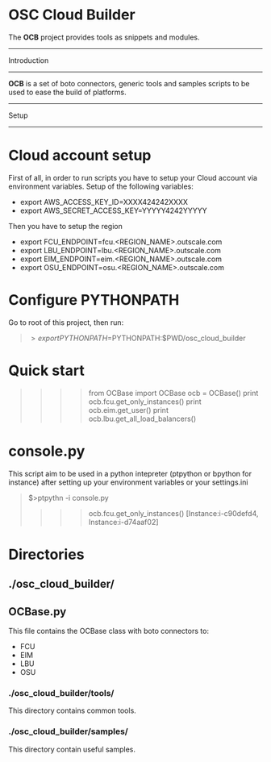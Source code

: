 # OSC Cloud Builder

The **OCB** project provides tools as snippets and modules.

************
Introduction
************

**OCB** is a set of boto connectors, generic tools and samples scripts to be used to ease the build of platforms.

******
Setup
******

# Cloud account setup
First of all, in order to run scripts you have to setup your Cloud account via environment variables.
Setup of the following variables:
* export AWS_ACCESS_KEY_ID=XXXX424242XXXX
* export AWS_SECRET_ACCESS_KEY=YYYYY4242YYYYY

Then you have to setup the region
* export FCU_ENDPOINT=fcu.<REGION_NAME>.outscale.com
* export LBU_ENDPOINT=lbu.<REGION_NAME>.outscale.com
* export EIM_ENDPOINT=eim.<REGION_NAME>.outscale.com
* export OSU_ENDPOINT=osu.<REGION_NAME>.outscale.com

# Configure PYTHONPATH
Go to root of this project, then run:

> $>export PYTHONPATH=$PYTHONPATH:$PWD/osc_cloud_builder


# Quick start
> >>>from OCBase import OCBase
> >>>ocb = OCBase()
> >>>print ocb.fcu.get_only_instances()
> >>>print ocb.eim.get_user()
> >>>print ocb.lbu.get_all_load_balancers()

# console.py
This script aim to be used in a python intepreter (ptpython or bpython for instance) after setting up your environment variables or your settings.ini
> $>ptpythn -i console.py
> >>> ocb.fcu.get_only_instances()
> [Instance:i-c90defd4, Instance:i-d74aaf02]

# Directories
## ./osc_cloud_builder/
## OCBase.py
This file contains the OCBase class with boto connectors to:
- FCU
- EIM
- LBU
- OSU

### ./osc_cloud_builder/tools/
This directory contains common tools.

### ./osc_cloud_builder/samples/
This directory contain useful samples.